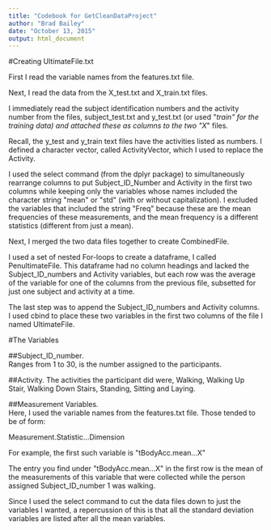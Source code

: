 ```yaml
---
title: "Codebook for GetCleanDataProject"  
author: "Brad Bailey"
date: "October 13, 2015"
output: html_document
---
```


#Creating UltimateFile.txt

First I read the variable names from the features.txt file.

Next, I read the data from the X_test.txt and X_train.txt files.


I immediately read the subject identification numbers and the activity number from the files, subject_test.txt and y_test.txt (or used "_train" for the training data) and attached these as columns to the two "X_" files.  

Recall, the y_test and y_train text files have the activities listed as numbers.  I defined a character vector, called ActivityVector, which I used to replace the Activity.


I used the select command (from the dplyr package) to simultaneously rearrange columns to put Subject_ID_Number and Activity in the first two columns while keeping only the variables whose names included the character string "mean" or "std" (with or without capitalization).  I excluded the variables that included the string "Freq" because these are the mean frequencies of these measurements, and the mean frequency is a different statistics (different from just a mean).


Next, I merged the two data files together to create CombinedFile.


I used a set of nested For-loops to create a dataframe, I called PenultimateFile.  This dataframe had no column headings and lacked the Subject_ID_numbers and Activity variables, but each row was the average of the variable for one of the columns from the previous file, subsetted for just one subject and activity at a time.  

The last step was to append the Subject_ID_numbers and Activity columns.  I used cbind to place these two variables in the first two columns of the file I named UltimateFile.

#The Variables

##Subject_ID_number.  
Ranges from 1 to 30, is the number assigned to the participants.

##Activity. 
The activities the participant did were, Walking, Walking Up Stair, Walking Down Stairs, Standing, Sitting and Laying.

##Measurement Variables.  
Here, I used the variable names from the features.txt file.  Those tended to be of form: 

  Measurement.Statistic...Dimension 

For example, the first such variable is "tBodyAcc.mean...X"  

The entry you find under "tBodyAcc.mean...X" in the first row is the mean of the measurements of this variable that were collected while the person assigned Subject_ID_number 1 was walking.  

Since I used the select command to cut the data files down to just the variables I wanted, a repercussion of this is that all the standard deviation variables are listed after all the mean variables.  
